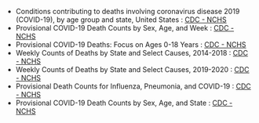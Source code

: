 - Conditions contributing to deaths involving coronavirus disease 2019 (COVID-19), by age group and state, United States : [CDC - NCHS](https://data.cdc.gov/NCHS/Conditions-contributing-to-deaths-involving-corona/hk9y-quqm)
- Provisional COVID-19 Death Counts by Sex, Age, and Week : [CDC - NCHS](https://data.cdc.gov/NCHS/Provisional-COVID-19-Death-Counts-by-Sex-Age-and-W/vsak-wrfu)
- Provisional COVID-19 Deaths: Focus on Ages 0-18 Years : [CDC - NCHS](https://data.cdc.gov/NCHS/Provisional-COVID-19-Deaths-Focus-on-Ages-0-18-Yea/nr4s-juj3)
- Weekly Counts of Deaths by State and Select Causes, 2014-2018 : [CDC - NCHS](https://data.cdc.gov/NCHS/Weekly-Counts-of-Deaths-by-State-and-Select-Causes/3yf8-kanr)
- Weekly Counts of Deaths by State and Select Causes, 2019-2020 : [CDC - NCHS](https://data.cdc.gov/NCHS/Weekly-Counts-of-Deaths-by-State-and-Select-Causes/muzy-jte6)
- Provisional Death Counts for Influenza, Pneumonia, and COVID-19 : [CDC - NCHS](https://data.cdc.gov/NCHS/Provisional-Death-Counts-for-Influenza-Pneumonia-a/ynw2-4viq)
- Provisional COVID-19 Death Counts by Sex, Age, and State : [CDC - NCHS](https://data.cdc.gov/NCHS/Provisional-COVID-19-Death-Counts-by-Sex-Age-and-S/9bhg-hcku)